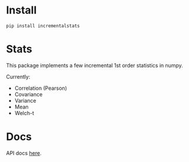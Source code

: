 # Install 

`pip install incrementalstats`

# Stats

This package implements a few incremental 1st order statistics in numpy. 

Currently:
- Correlation (Pearson)
- Covariance
- Variance
- Mean
- Welch-t

# Docs

API docs [here](https://ceesb.github.io/python-incrementalstats/incrementalstats.html).